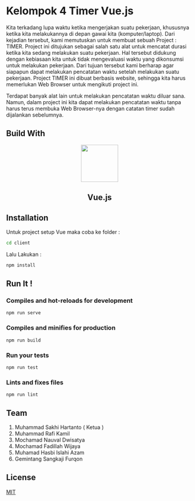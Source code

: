 # Kelompok 4 Timer Vue.js

Kita terkadang lupa waktu ketika mengerjakan suatu pekerjaan, khususnya ketika kita melakukannya di depan gawai kita (komputer/laptop). Dari kejadian tersebut, kami memutuskan untuk membuat sebuah Project : TIMER. Project ini ditujukan sebagai salah satu alat untuk mencatat durasi ketika kita sedang melakukan suatu pekerjaan. Hal tersebut didukung dengan kebiasaan kita untuk tidak mengevaluasi waktu yang dikonsumsi untuk melakukan pekerjaan. Dari tujuan tersebut kami berharap agar siapapun dapat melakukan pencatatan waktu setelah melakukan suatu pekerjaan. Project TIMER ini dibuat berbasis website, sehingga kita harus memerlukan Web Browser untuk mengikuti project ini.

Terdapat banyak alat lain untuk melakukan pencatatan waktu diluar sana. Namun, dalam project ini kita dapat melakukan pencatatan waktu tanpa harus terus membuka Web Browser-nya dengan catatan timer sudah dijalankan sebelumnya.

## Build With 
<p align="center">
<img src="https://upload.wikimedia.org/wikipedia/commons/f/f1/Vue.png" width="100">
  <h2 align="center"> Vue.js </h2>
</p>

## Installation

Untuk project setup Vue maka coba ke folder : 
```bash
cd client 
```
Lalu Lakukan : 
```bash
npm install
```

## Run It !
### Compiles and hot-reloads for development
```
npm run serve
```

### Compiles and minifies for production
```
npm run build
```

### Run your tests
```
npm run test
```

### Lints and fixes files
```
npm run lint
```

## Team
1. Muhammad Sakhi Hartanto ( Ketua )
2. Muhammad Rafi Kamil
3. Mochamad Nauval Dwisatya
4. Mochamad Fadillah Wijaya
5. Muhamad Hasbi Islahi Azam
6. Gemintang Sangkaji Furqon
## License
[MIT](https://choosealicense.com/licenses/mit/)
